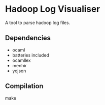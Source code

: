 Hadoop Log Visualiser
====================

A tool to parse hadoop log files.

## Dependencies

- ocaml
- batteries included
- ocamllex
- menhir
- yojson

## Compilation

make
